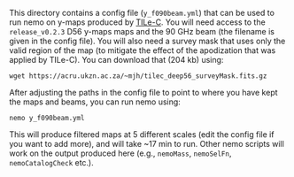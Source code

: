 This directory contains a config file (`y_f090beam.yml`) that can be 
used to run nemo on y-maps produced by 
[TILe-C](https://github.com/ACTCollaboration/tile-c).
You will need access to the `release_v0.2.3` D56 y-maps maps and the
90 GHz beam (the filename is given in the config file). You will also
need a survey mask that uses only the valid region of the map 
(to mitigate the effect of the apodization that was applied by 
 TILe-C). You can download that (204 kb) using:

```
wget https://acru.ukzn.ac.za/~mjh/tilec_deep56_surveyMask.fits.gz
```

After adjusting the paths in the config file to point to where you 
have kept the maps and beams, you can run nemo using:

```
nemo y_f090beam.yml
```

This will produce filtered maps at 5 different scales (edit the config
file if you want to add more), and will take ~17 min to run. Other 
nemo scripts will work on the output produced here (e.g., `nemoMass`,
`nemoSelFn`, `nemoCatalogCheck` etc.).

